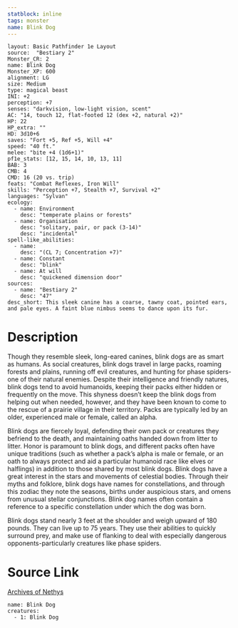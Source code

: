 ```yaml
---
statblock: inline
tags: monster
name: Blink Dog
---
```

```statblock
layout: Basic Pathfinder 1e Layout
source:  "Bestiary 2"
Monster_CR: 2
name: Blink Dog
Monster_XP: 600
alignment: LG
size: Medium
type: magical beast
INI: +2
perception: +7
senses: "darkvision, low-light vision, scent"
AC: "14, touch 12, flat-footed 12 (dex +2, natural +2)"
HP: 22
HP_extra: ""
HD: 3d10+6
saves: "Fort +5, Ref +5, Will +4"
speed: "40 ft."
melee: "bite +4 (1d6+1)"
pf1e_stats: [12, 15, 14, 10, 13, 11]
BAB: 3
CMB: 4
CMD: 16 (20 vs. trip)
feats: "Combat Reflexes, Iron Will"
skills: "Perception +7, Stealth +7, Survival +2"
languages: "Sylvan"
ecology:
  - name: Environment
    desc: "temperate plains or forests"
  - name: Organisation
    desc: "solitary, pair, or pack (3-14)"
    desc: "incidental"
spell-like_abilities:
  - name:
    desc: "(CL 7; Concentration +7)"
  - name: Constant
    desc: "blink"
  - name: At will
    desc: "quickened dimension door"
sources:
  - name: "Bestiary 2"
    desc: "47"
desc_short: This sleek canine has a coarse, tawny coat, pointed ears, and pale eyes. A faint blue nimbus seems to dance upon its fur. 
```
# Description
Though they resemble sleek, long-eared canines, blink dogs are as smart as humans. As social creatures, blink dogs travel in large packs, roaming forests and plains, running off evil creatures, and hunting for phase spiders-one of their natural enemies. Despite their intelligence and friendly natures, blink dogs tend to avoid humanoids, keeping their packs either hidden or frequently on the move. This shyness doesn’t keep the blink dogs from helping out when needed, however, and they have been known to come to the rescue of a prairie village in their territory. Packs are typically led by an older, experienced male or female, called an alpha. 

Blink dogs are fiercely loyal, defending their own pack or creatures they befriend to the death, and maintaining oaths handed down from litter to litter. Honor is paramount to blink dogs, and different packs often have unique traditions (such as whether a pack’s alpha is male or female, or an oath to always protect and aid a particular humanoid race like elves or halflings) in addition to those shared by most blink dogs. Blink dogs have a great interest in the stars and movements of celestial bodies. Through their myths and folklore, blink dogs have names for constellations, and through this zodiac they note the seasons, births under auspicious stars, and omens from unusual stellar conjunctions. Blink dog names often contain a reference to a specific constellation under which the dog was born. 

Blink dogs stand nearly 3 feet at the shoulder and weigh upward of 180 pounds. They can live up to 75 years. They use their abilities to quickly surround prey, and make use of flanking to deal with especially dangerous opponents-particularly creatures like phase spiders.
# Source Link
[Archives of Nethys](https://aonprd.com/MonsterDisplay.aspx?ItemName=Blink%20Dog)
```encounter-table
name: Blink Dog
creatures:
  - 1: Blink Dog
```
